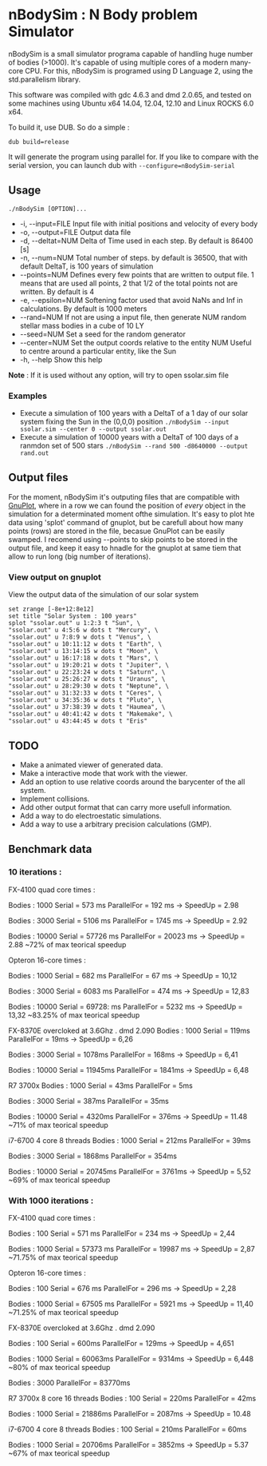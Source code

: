 # nBodySim : N Body problem Simulator

nBodySim is a small simulator programa capable of handling huge number of bodies (>1000). It's capable of using multiple cores of a modern many-core CPU. For this, nBodySim is programed using D Language 2, using the std.parallelism library.

This software was compiled with gdc 4.6.3 and dmd 2.0.65,  and tested on some machines using Ubuntu x64 14.04, 12.04, 12.10 and Linux ROCKS 6.0 x64.

To build it, use DUB. So do a simple :

    dub build=release

It will generate the program using parallel for. If you like  to compare with the serial version, you can launch dub with ```--configure=nBodySim-serial```

## Usage
    ./nBodySim [OPTION]...
- -i, --input=FILE                  Input file with initial positions and velocity
                                    of every body
- -o, --output=FILE                 Output data file
- -d, --deltat=NUM                  Delta of Time used in each step. By default is
                                    86400 [s]
- -n, --num=NUM                     Total number of steps. by default is 36500, that
                                    with default DeltaT, is 100 years of simulation
- --points=NUM                      Defines every few points that are written to
                                    output file. 1 means that are used all points, 2
                                    that 1/2 of the total points not are written. By
                                    default is 4
- -e, --epsilon=NUM                 Softening factor used that avoid NaNs and Inf in
                                    calculations. By default is 1000 meters
- --rand=NUM                        If not are using a input file, then generate NUM
                                    random stellar mass bodies in a cube of 10 LY
- --seed=NUM                        Set a seed for the random generator
- --center=NUM                      Set the output coords relative to the entity NUM
                                    Useful to centre around a particular entity,
                                    like the Sun
- -h, --help                        Show this help

**Note** : If it is used without any option, will try to open ssolar.sim file

### Examples
- Execute a simulation of 100 years with a DeltaT of a 1 day of our solar system fixing the Sun in the (0,0,0) position
        ```./nBodySim --input ssolar.sim --center 0 --output ssolar.out```
- Execute a simulation of 10000 years with a DeltaT of 100 days of a ranmdon set of 500 stars
        ```./nBodySim --rand 500 -d8640000 --output rand.out```

## Output files
For the moment, nBodySim it's outputing files that are compatible with [GnuPlot](http://www.gnuplot.info/), where in a row we can found the position of *every* object in the simulation for a determinated moment ofthe simulation.
It's easy to plot hte data using 'splot' command of gnuplot, but be carefull about how many points (rows) are stored in the file, becasue GnuPlot can be easily swamped. I recomend using --points to skip points to be stored in the output file, and keep it easy to hnadle for the gnuplot at same tiem that allow to run long (big number of iterations).

### View output on gnuplot

 View the output data of the simulation of our solar system

```
set zrange [-8e+12:8e12]
set title "Solar System : 100 years"
splot "ssolar.out" u 1:2:3 t "Sun", \
"ssolar.out" u 4:5:6 w dots t "Mercury", \
"ssolar.out" u 7:8:9 w dots t "Venus", \
"ssolar.out" u 10:11:12 w dots t "Earth", \
"ssolar.out" u 13:14:15 w dots t "Moon", \
"ssolar.out" u 16:17:18 w dots t "Mars", \
"ssolar.out" u 19:20:21 w dots t "Jupiter", \
"ssolar.out" u 22:23:24 w dots t "Saturn", \
"ssolar.out" u 25:26:27 w dots t "Uranus", \
"ssolar.out" u 28:29:30 w dots t "Neptune", \
"ssolar.out" u 31:32:33 w dots t "Ceres", \
"ssolar.out" u 34:35:36 w dots t "Pluto", \
"ssolar.out" u 37:38:39 w dots t "Haumea", \
"ssolar.out" u 40:41:42 w dots t "Makemake", \
"ssolar.out" u 43:44:45 w dots t "Eris"
```

## TODO

- Make a animated viewer of generated data.
- Make a interactive mode that work with the viewer.
- Add an option to use relative coords around the barycenter of the all system.
- Implement collisions.
- Add other output format that can carry more usefull information.
- Add a way to do electroestatic simulations.
- Add a way to use a arbitrary precision calculations (GMP).

## Benchmark data

### 10 iterations :

FX-4100 quad core times :

Bodies : 1000
Serial = 573 ms
ParallelFor = 192 ms -> SpeedUp = 2.98

Bodies : 3000
Serial = 5106 ms
ParallelFor = 1745 ms -> SpeedUp = 2.92

Bodies : 10000
Serial = 57726 ms
ParallelFor = 20023 ms -> SpeedUp = 2.88
~72% of max teorical speedup


Opteron 16-core times :

Bodies : 1000
Serial =  682 ms
ParallelFor = 67 ms -> SpeedUp = 10,12

Bodies : 3000
Serial = 6083 ms
ParallelFor = 474 ms -> SpeedUp = 12,83

Bodies : 10000
Serial = 69728: ms
ParallelFor = 5232 ms -> SpeedUp = 13,32
~83.25% of max teorical speedup


FX-8370E overcloked at 3.6Ghz . dmd 2.090
Bodies : 1000
Serial = 119ms
ParallelFor = 19ms -> SpeedUp = 6,26

Bodies : 3000
Serial = 1078ms
ParallelFor = 168ms -> SpeedUp = 6,41

Bodies : 10000
Serial = 11945ms
ParallelFor = 1841ms -> SpeedUp = 6,48

R7 3700x
Bodies : 1000
Serial = 43ms
ParallelFor = 5ms

Bodies : 3000
Serial = 387ms
ParallelFor = 35ms

Bodies : 10000
Serial = 4320ms
ParallelFor = 376ms -> SpeedUp = 11.48
~71% of max teorical speedup

i7-6700 4 core 8 threads
Bodies : 1000
Serial = 212ms
ParallelFor = 39ms 

Bodies : 3000
Serial = 1868ms
ParallelFor = 354ms 

Bodies : 10000
Serial = 20745ms
ParallelFor = 3761ms -> SpeedUp = 5,52 
~69% of max teorical speedup


### With 1000 iterations :

FX-4100 quad core times :

Bodies : 100
Serial = 571 ms
ParallelFor = 234 ms -> SpeedUp = 2,44

Bodies : 1000
Serial = 57373 ms
ParallelFor = 19987 ms -> SpeedUp = 2,87
~71.75% of max teorical speedup


Opteron 16-core times :

Bodies : 100
Serial = 676 ms
ParallelFor = 296 ms -> SpeedUp = 2,28

Bodies : 1000
Serial = 67505 ms
ParallelFor = 5921 ms -> SpeedUp = 11,40
~71.25% of max teorical speedup


FX-8370E overcloked at 3.6Ghz . dmd 2.090

Bodies : 100
Serial = 600ms
ParallelFor = 129ms -> SpeedUp = 4,651

Bodies : 1000
Serial = 60063ms
ParallelFor = 9314ms -> SpeedUp = 6,448
~80% of max teorical speedup

Bodies : 3000
ParallelFor = 83770ms

R7 3700x 8 core 16 threads
Bodies : 100
Serial = 220ms
ParallelFor = 42ms

Bodies : 1000
Serial = 21886ms
ParallelFor = 2087ms -> SpeedUp = 10.48

i7-6700 4 core 8 threads
Bodies : 100
Serial = 210ms 
ParallelFor = 60ms 

Bodies : 1000
Serial = 20706ms 
ParallelFor = 3852ms -> SpeedUp = 5.37
~67% of max teorical speedup
